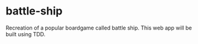 # battle-ship
Recreation of a popular boardgame called battle ship. This web app will be built using TDD. 
